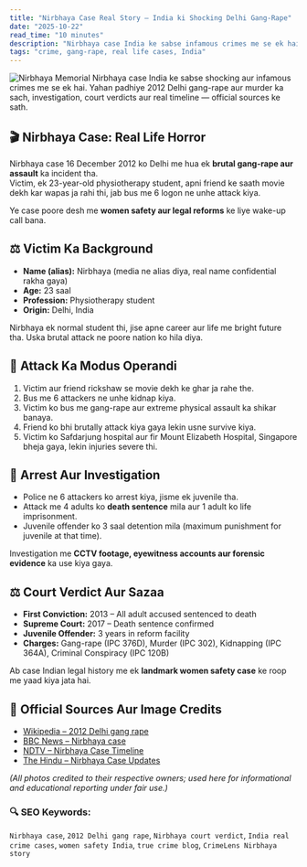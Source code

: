 ```yaml
---
title: "Nirbhaya Case Real Story – India ki Shocking Delhi Gang-Rape"
date: "2025-10-22"
read_time: "10 minutes"
description: "Nirbhaya case India ke sabse infamous crimes me se ek hai. Yahan padhiye 2012 Delhi gang-rape aur murder ka sach, investigation, court verdicts aur real timeline — official sources ke sath."
tags: "crime, gang-rape, real life cases, India"
---
```

![Nirbhaya Memorial](https://c.ndtvimg.com/2020-01/h5par4ag_nirbhaya-convicts-650-homepage-new_650x400_07_January_20.jpg?downsize=773:435)
Nirbhaya case India ke sabse shocking aur infamous crimes me se ek hai. Yahan padhiye 2012 Delhi gang-rape aur murder ka sach, investigation, court verdicts aur real timeline — official sources ke sath.

## 🎬 Nirbhaya Case: Real Life Horror

Nirbhaya case 16 December 2012 ko Delhi me hua ek **brutal gang-rape aur assault** ka incident tha.  
Victim, ek 23-year-old physiotherapy student, apni friend ke saath movie dekh kar wapas ja rahi thi, jab bus me 6 logon ne unhe attack kiya.

Ye case poore desh me **women safety aur legal reforms** ke liye wake-up call bana.

## ⚖️ Victim Ka Background

- **Name (alias):** Nirbhaya (media ne alias diya, real name confidential rakha gaya)
- **Age:** 23 saal
- **Profession:** Physiotherapy student
- **Origin:** Delhi, India

Nirbhaya ek normal student thi, jise apne career aur life me bright future tha. Uska brutal attack ne poore nation ko hila diya.

## 🧠 Attack Ka Modus Operandi

1. Victim aur friend rickshaw se movie dekh ke ghar ja rahe the.  
2. Bus me 6 attackers ne unhe kidnap kiya.  
3. Victim ko bus me gang-rape aur extreme physical assault ka shikar banaya.  
4. Friend ko bhi brutally attack kiya gaya lekin usne survive kiya.  
5. Victim ko Safdarjung hospital aur fir Mount Elizabeth Hospital, Singapore bheja gaya, lekin injuries severe thi.

## 🚓 Arrest Aur Investigation

- Police ne 6 attackers ko arrest kiya, jisme ek juvenile tha.  
- Attack me 4 adults ko **death sentence** mila aur 1 adult ko life imprisonment.  
- Juvenile offender ko 3 saal detention mila (maximum punishment for juvenile at that time).  

Investigation me **CCTV footage, eyewitness accounts aur forensic evidence** ka use kiya gaya.

## ⚖️ Court Verdict Aur Sazaa

- **First Conviction:** 2013 – All adult accused sentenced to death  
- **Supreme Court:** 2017 – Death sentence confirmed  
- **Juvenile Offender:** 3 years in reform facility  
- **Charges:** Gang-rape (IPC 376D), Murder (IPC 302), Kidnapping (IPC 364A), Criminal Conspiracy (IPC 120B)

Ab case Indian legal history me ek **landmark women safety case** ke roop me yaad kiya jata hai.

## 🧾 Official Sources Aur Image Credits

- [Wikipedia – 2012 Delhi gang rape](https://en.wikipedia.org/wiki/2012_Delhi_gang_rape)
- [BBC News – Nirbhaya case](https://www.bbc.com/news/world-asia-india-20957970)
- [NDTV – Nirbhaya Case Timeline](https://www.ndtv.com)
- [The Hindu – Nirbhaya Case Updates](https://www.thehindu.com)

_(All photos credited to their respective owners; used here for informational and educational reporting under fair use.)_

### 🔍 SEO Keywords:

`Nirbhaya case`, `2012 Delhi gang rape`, `Nirbhaya court verdict`, `India real crime cases`, `women safety India`, `true crime blog`, `CrimeLens Nirbhaya story`
